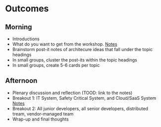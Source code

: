 # Outcomes

## Morning

* Introductions
* What do you want to get from the workshop. 
  [Notes](what-do-you-want-to-get-from-the-workshop.md)
* Brainstorm post-it notes of architecure ideas that fall under the topic headings
* In small groups, cluster the post-its within the topic headings
* In small groups, create 5-6 cards per topic

## Afternoon

* Plenary discussion and reflection (TOOD: link to the notes)
* Breakout 1: IT System, Safety Critical System, and Cloud/SaaS System 
  [Notes](https://github.com/michaelkeeling/saturn2019-architecture-island-workshop/blob/master/outcomes/three-types-of-systems.md)
* Breakout 2: All junior developers, all senior developers, distributed tream, vendor-managed team
* Wrap-up and final thoughts
